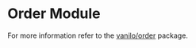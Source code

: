 # Order Module

For more information refer to the
[vanilo/order](https://github.com/vanilophp/order) package.
